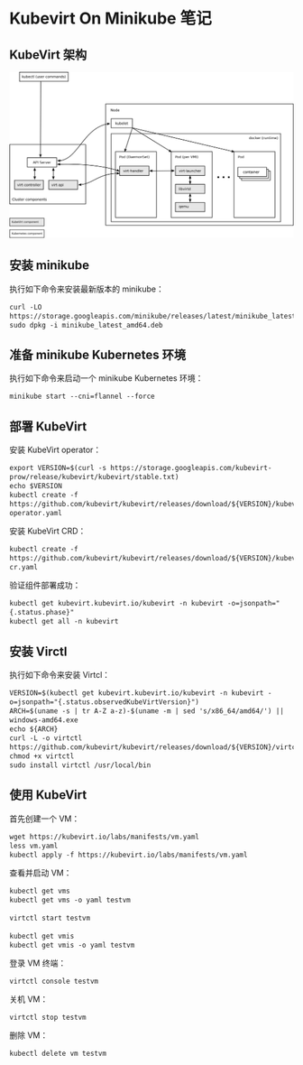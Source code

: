# Kubevirt On Minikube 笔记

## KubeVirt 架构

![architecture](images/architecture.png)

## 安装 minikube

执行如下命令来安装最新版本的 minikube：

```shell
curl -LO https://storage.googleapis.com/minikube/releases/latest/minikube_latest_amd64.deb
sudo dpkg -i minikube_latest_amd64.deb
```

## 准备 minikube Kubernetes 环境

执行如下命令来启动一个 minikube Kubernetes 环境：

```shell
minikube start --cni=flannel --force
```

## 部署 KubeVirt

安装 KubeVirt operator：

```shell
export VERSION=$(curl -s https://storage.googleapis.com/kubevirt-prow/release/kubevirt/kubevirt/stable.txt)
echo $VERSION
kubectl create -f https://github.com/kubevirt/kubevirt/releases/download/${VERSION}/kubevirt-operator.yaml
```

安装 KubeVirt CRD：

```shell
kubectl create -f https://github.com/kubevirt/kubevirt/releases/download/${VERSION}/kubevirt-cr.yaml
```

验证组件部署成功：

```shell
kubectl get kubevirt.kubevirt.io/kubevirt -n kubevirt -o=jsonpath="{.status.phase}"
kubectl get all -n kubevirt
```

## 安装 Virctl

执行如下命令来安装 Virtcl：

```shell
VERSION=$(kubectl get kubevirt.kubevirt.io/kubevirt -n kubevirt -o=jsonpath="{.status.observedKubeVirtVersion}")
ARCH=$(uname -s | tr A-Z a-z)-$(uname -m | sed 's/x86_64/amd64/') || windows-amd64.exe
echo ${ARCH}
curl -L -o virtctl https://github.com/kubevirt/kubevirt/releases/download/${VERSION}/virtctl-${VERSION}-${ARCH}
chmod +x virtctl
sudo install virtctl /usr/local/bin
```

## 使用 KubeVirt

首先创建一个 VM：

```shell
wget https://kubevirt.io/labs/manifests/vm.yaml
less vm.yaml
kubectl apply -f https://kubevirt.io/labs/manifests/vm.yaml
```

查看并启动 VM：

```shell
kubectl get vms
kubectl get vms -o yaml testvm

virtctl start testvm

kubectl get vmis
kubectl get vmis -o yaml testvm
```

登录 VM 终端：

```shell
virtctl console testvm
```

关机 VM：

```shell
virtctl stop testvm
```

删除 VM：

```shell
kubectl delete vm testvm
```

